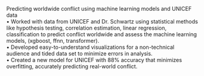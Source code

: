 Predicting worldwide conflict using machine learning models and UNICEF data
<br>
•	Worked with data from UNICEF and Dr. Schwartz using statistical methods like hypothesis testing, correlation estimation, linear regression, classification to predict conflict worldwide and assess the machine learning models, (xgboost, ffnn, transformer). 
<br>
•	Developed easy-to-understand visualizations for a non-technical audience and tided data set to minimize errors in analysis.
<br>
•	Created a new model for UNICEF with 88% accuracy that minimizes overfitting, accurately predicting real-world conflict.
